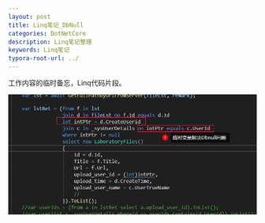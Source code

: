 ```yaml
---
layout: post
title: Linq笔记_DbNull
categories: DotNetCore
description: Linq笔记整理
keywords: Linq笔记
typora-root-url: ../
---
```

工作内容的临时备忘，Linq代码片段。

![image-20220105155033557](/images/posts/image-20220105155033557.png)


